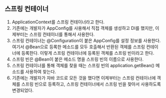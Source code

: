 ## 스프링 컨테이너

1. ApplicationContext를 스프링 컨테이너라고 한다.
2. 기존에는 개발자가 AppConfig를 사용해서 직접 객체를 생성하고 DI를 했지만, 이제부터는 스프링 컨테이너를 통해서 사용한다.
3. 스프링 컨테이너는 @Configuration이 붙은 AppConfig를 설정 정보를 사용한다. 여기서 @Bean으로 등록한 메소드를 모두 호출해서 반환된 객체를 스프링 컨테이너에 등록한다. 이렇게 스프링 컨테이너에 등록된 객체를 스프링 빈이라고 한다.
4. 스프링 빈은 @Bean이 붙은 메소드 명을 스프링 빈의 이름으로 사용한다.
5. 스프링 컨테이너를 통해 객체를 찾을 때는 스프링 빈의 application.getBean() 메소드를 사용하여 찾는다.
6. 기존에는 개발자가 자바 코드로 모든 것을 했다면 이제부터는 스프링 컨테이너에 객체를 스프링 빈으로 등록하고, 스프링 컨테이너에서 스프링 빈을 찾아서 사용하도록 변경되었다.
